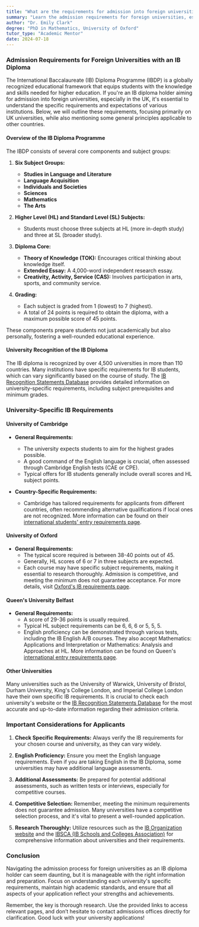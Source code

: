 ```yaml
---
title: "What are the requirements for admission into foreign universities for students with an International Baccalaureate (IB) diploma?"
summary: "Learn the admission requirements for foreign universities, especially in the UK, for students with an International Baccalaureate diploma."
author: "Dr. Emily Clark"
degree: "PhD in Mathematics, University of Oxford"
tutor_type: "Academic Mentor"
date: 2024-07-18
---
```


### Admission Requirements for Foreign Universities with an IB Diploma

The International Baccalaureate (IB) Diploma Programme (IBDP) is a globally recognized educational framework that equips students with the knowledge and skills needed for higher education. If you're an IB diploma holder aiming for admission into foreign universities, especially in the UK, it's essential to understand the specific requirements and expectations of various institutions. Below, we will outline these requirements, focusing primarily on UK universities, while also mentioning some general principles applicable to other countries.

#### Overview of the IB Diploma Programme

The IBDP consists of several core components and subject groups:

1. **Six Subject Groups:**
   - **Studies in Language and Literature**
   - **Language Acquisition**
   - **Individuals and Societies**
   - **Sciences**
   - **Mathematics**
   - **The Arts**

2. **Higher Level (HL) and Standard Level (SL) Subjects:**
   - Students must choose three subjects at HL (more in-depth study) and three at SL (broader study).

3. **Diploma Core:**
   - **Theory of Knowledge (TOK):** Encourages critical thinking about knowledge itself.
   - **Extended Essay:** A 4,000-word independent research essay.
   - **Creativity, Activity, Service (CAS):** Involves participation in arts, sports, and community service.

4. **Grading:**
   - Each subject is graded from 1 (lowest) to 7 (highest).
   - A total of 24 points is required to obtain the diploma, with a maximum possible score of 45 points.

These components prepare students not just academically but also personally, fostering a well-rounded educational experience.

#### University Recognition of the IB Diploma

The IB diploma is recognized by over 4,500 universities in more than 110 countries. Many institutions have specific requirements for IB students, which can vary significantly based on the course of study. The [IB Recognition Statements Database](https://www.ibo.org/university-admission/find-countries-and-universities-that-recognize-the-ib/) provides detailed information on university-specific requirements, including subject prerequisites and minimum grades.

### University-Specific IB Requirements

#### University of Cambridge

- **General Requirements:**
  - The university expects students to aim for the highest grades possible.
  - A good command of the English language is crucial, often assessed through Cambridge English tests (CAE or CPE).
  - Typical offers for IB students generally include overall scores and HL subject points. 

- **Country-Specific Requirements:**
  - Cambridge has tailored requirements for applicants from different countries, often recommending alternative qualifications if local ones are not recognized. More information can be found on their [international students' entry requirements page](https://www.undergraduate.study.cam.ac.uk/international-students/international-entry-requirements).

#### University of Oxford

- **General Requirements:**
  - The typical score required is between 38-40 points out of 45.
  - Generally, HL scores of 6 or 7 in three subjects are expected.
  - Each course may have specific subject requirements, making it essential to research thoroughly. Admission is competitive, and meeting the minimum does not guarantee acceptance. For more details, visit [Oxford's IB requirements page](https://www.geeksforgeeks.org/what-is-the-minimum-ib-score-for-oxford/).

#### Queen's University Belfast

- **General Requirements:**
  - A score of 29-36 points is usually required.
  - Typical HL subject requirements can be 6, 6, 6 or 5, 5, 5.
  - English proficiency can be demonstrated through various tests, including the IB English A/B courses. They also accept Mathematics: Applications and Interpretation or Mathematics: Analysis and Approaches at HL. More information can be found on Queen's [international entry requirements page](https://www.qub.ac.uk/International/International-students/Applying/international-baccalaureate-ib-diploma-entry-requirements/).

#### Other Universities

Many universities such as the University of Warwick, University of Bristol, Durham University, King's College London, and Imperial College London have their own specific IB requirements. It is crucial to check each university's website or the [IB Recognition Statements Database](https://www.ibo.org/university-admission/find-countries-and-universities-that-recognize-the-ib/) for the most accurate and up-to-date information regarding their admission criteria.

### Important Considerations for Applicants

1. **Check Specific Requirements:** Always verify the IB requirements for your chosen course and university, as they can vary widely.

2. **English Proficiency:** Ensure you meet the English language requirements. Even if you are taking English in the IB Diploma, some universities may have additional language assessments.

3. **Additional Assessments:** Be prepared for potential additional assessments, such as written tests or interviews, especially for competitive courses.

4. **Competitive Selection:** Remember, meeting the minimum requirements does not guarantee admission. Many universities have a competitive selection process, and it's vital to present a well-rounded application.

5. **Research Thoroughly:** Utilize resources such as the [IB Organization website](https://www.ibo.org/) and the [IBSCA (IB Schools and Colleges Association)](https://www.ibsca.org.uk/) for comprehensive information about universities and their requirements.

### Conclusion

Navigating the admission process for foreign universities as an IB diploma holder can seem daunting, but it is manageable with the right information and preparation. Focus on understanding each university's specific requirements, maintain high academic standards, and ensure that all aspects of your application reflect your strengths and achievements. 

Remember, the key is thorough research. Use the provided links to access relevant pages, and don’t hesitate to contact admissions offices directly for clarification. Good luck with your university applications!
    
